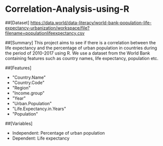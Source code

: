 # Correlation-Analysis-using-R

##[Dataset] https://data.world/data-literacy/world-bank-population-life-expectancy-urbanization/workspace/file?filename=populationlifeexpectancy.csv

##[Summary]
This project aims to see if there is a correlation between the life expectancy and the percentage of urban population in countries during the period of 2010-2017 using R. We use a dataset from the World Bank containing features such as country names, life expectancy, population etc. 

##[Features]
- "Country.Name"
- "Country.Code"            
- "Region"
- "Income.group"            
- "Year"
- "Urban.Population"        
- "Life.Expectancy.in.Years"
- "Population"

##[Variables]
- Independent: Percentage of urban population
- Dependent: Life expectancy

